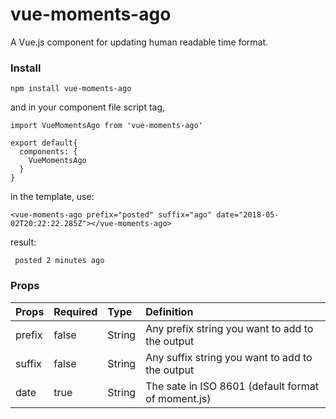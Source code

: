 # vue-moments-ago
A Vue.js component for updating human readable time format.

### Install 
```
npm install vue-moments-ago
```

and in your component file script tag,

```
import VueMomentsAgo from 'vue-moments-ago'

export default{
  components: {
    VueMomentsAgo
  }
}
```

in the template, use: 

```
<vue-moments-ago prefix="posted" suffix="ago" date="2018-05-02T20:22:22.285Z"></vue-moments-ago>
```

result:
```
 posted 2 minutes ago
```

### Props

| Props        | Required     | Type            | Definition                                        |
| :----------- |:-------------| :-------------  |:-------------                                     |
| prefix       | false        | String          | Any prefix string you want to add to the output   |
| suffix       | false        | String          | Any suffix string you want to add to the output   |
| date         | true         | String          | The sate in ISO 8601 (default format of moment.js)|